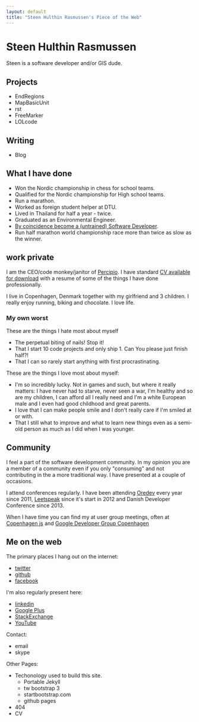 ```yaml
---
layout: default
title: "Steen Hulthin Rasmussen's Piece of the Web"
---
```


# Steen Hulthin Rasmussen

Steen is a software developer and/or GIS dude. 

## Projects

* EndRegions
* MapBasicUnit
* rst
* FreeMarker
* LOLcode

## Writing

* Blog

## What I have done 

* Won the Nordic championship in chess for school teams.
* Qualified for the Nordic championship for High school teams.
* Run a marathon.
* Worked as foreign student helper at DTU. 
* Lived in Thailand for half a year - twice.
* Graduated as an Environmental Engineer.
* [By coincidence become a (untrained) Software Developer](http://steen.hulthin.dk/blog/the-programmer-or-there-and-never-back-again/).
* Run half marathon world championship race more than twice as slow as the winner.


## work private

I am the CEO/code monkey/janitor of [Percipio](http://percipio.dk). I have standard [CV available for download](https://dl.dropboxusercontent.com/u/211064/percipio/CV/cv_steen_hulthin_rasmussen.pdf) with a resume of some of the things I have done professionally. 

I live in Copenhagen, Denmark together with my girlfriend and 3 children. I really enjoy running, biking and chocolate. I love life.

### My own worst

These are the things I hate most about myself

* The perpetual biting of nails! Stop it!
* That I start 10 code projects and only ship 1. Can You please just finish half?!
* That I can so rarely start anything with first procrastinating.

These are the things I love most about myself: 

* I'm so incredibly lucky. Not in games and such, but where it really matters: I have never had to starve, never seen a war, I'm healthy and so are my children, I can afford all I really need and I'm a white European male and I even had good childhood and great parents.
* I love that I can make people smile and I don't really care if I'm smiled at or with.
* That I still what to improve and what to learn new things even as a semi-old person as much as I did when I was younger. 

## Community

I feel a part of the software development community. In my opinion you are a member of a community even if you only "consuming" and not contributing in the a more traditional way. I have presented at a couple of occasions. 

I attend conferences regularly. I have been attending [Oredev](http://oredev.org) every year since 2011, [Leetspeak](http://leetspeak.se) since it's start in 2012 and Danish Developer Conference since 2013.

When I have time you can find my at user group meetings, often at [Copenhagen js](http://copenhagenjs.dk/) and [Google Developer Group Copenhagen](https://plus.google.com/113724797202166933848/about)

## Me on the web

The primary places I hang out on the internet:
* [twitter](http://twitter.com/steenhulthin)
* [github](http://github.com/steenhulthin)
* [facebook](https://www.facebook.com/steenhulthin)

I'm also regularly present here: 
- [linkedin](https://www.linkedin.com/in/steenhulthin)
- [Google Plus](https://plus.google.com/+SteenHulthinRasmussen)
- [StackExchange](http://stackexchange.com/users/287456/steenhulthin?tab=accounts)
- [YouTube](https://www.youtube.com/user/steenhulthin)

Contact:
- email
- skype


Other Pages:

* Techonology used to build this site.
	* Portable Jekyll
	* tw bootstrap 3
	* startbootstrap.com
	* github pages
* 404
* CV